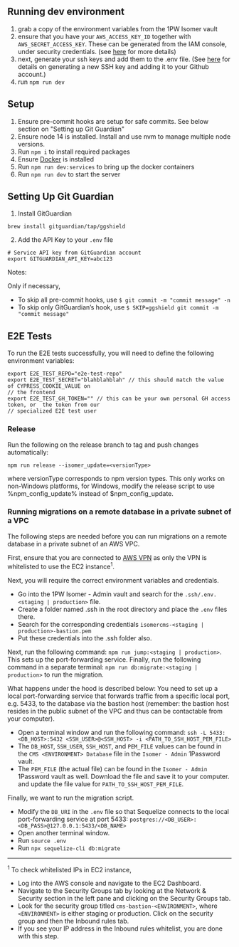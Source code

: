 ## Running dev environment

1. grab a copy of the environment variables from the 1PW Isomer vault
2. ensure that you have your `AWS_ACCESS_KEY_ID` together with `AWS_SECRET_ACCESS_KEY`. These can be generated from the IAM console, under security credentials. (see [here](https://docs.aws.amazon.com/IAM/latest/UserGuide/id_credentials_access-keys.html) for more details)
3. next, generate your ssh keys and add them to the .env file. (See [here](https://docs.github.com/en/authentication/connecting-to-github-with-ssh/generating-a-new-ssh-key-and-adding-it-to-the-ssh-agent) for details on generating a new SSH key and adding it to your Github account.)
4. run `npm run dev`

## Setup

1. Ensure pre-commit hooks are setup for safe commits. See below section on "Setting up Git Guardian"
2. Ensure node 14 is installed. Install and use nvm to manage multiple node versions.
3. Run `npm i` to install required packages
4. Ensure [Docker](https://www.docker.com/products/docker-desktop/) is installed
5. Run `npm run dev:services` to bring up the docker containers
6. Run `npm run dev` to start the server

## Setting Up Git Guardian

1. Install GitGuardian

```
brew install gitguardian/tap/ggshield
```

2. Add the API Key to your `.env` file

```
# Service API key from GitGuardian account
export GITGUARDIAN_API_KEY=abc123
```

Notes:

Only if necessary,

- To skip all pre-commit hooks, use `$ git commit -m "commit message" -n`
- To skip only GitGuardian’s hook, use `$ SKIP=ggshield git commit -m "commit message"`

## E2E Tests

To run the E2E tests successfully, you will need to define the following environment variables:

```
export E2E_TEST_REPO="e2e-test-repo"
export E2E_TEST_SECRET="blahblahblah" // this should match the value of CYPRESS_COOKIE_VALUE on
// the frontend
export E2E_TEST_GH_TOKEN="" // this can be your own personal GH access token, or  the token from our
// specialized E2E test user
```

### Release

Run the following on the release branch to tag and push changes automatically:

```
npm run release --isomer_update=<versionType>
```

where versionType corresponds to npm version types. This only works on non-Windows platforms, for Windows, modify the release script to use %npm_config_update% instead of $npm_config_update.

### Running migrations on a remote database in a private subnet of a VPC

The following steps are needed before you can run migrations on a remote database in a private subnet of an AWS VPC.

First, ensure that you are connected to [AWS VPN](https://www.notion.so/opengov/Instructions-to-use-OGP-s-AWS-VPN-e67226703cac459999b84c02200a3940) as only the VPN is whitelisted to use the EC2 instance<sup>1</sup>.

Next, you will require the correct environment variables and credentials.

- Go into the 1PW Isomer - Admin vault and search for the `.ssh/.env.<staging | production>` file.
- Create a folder named .ssh in the root directory and place the `.env` files there.
- Search for the corresponding credentials `isomercms-<staging | production>-bastion.pem`
- Put these credentials into the .ssh folder also.

Next, run the following command: `npm run jump:<staging | production>`. This sets up the port-forwarding service.
Finally, run the following command in a separate terminal: `npm run db:migrate:<staging | production>` to run the migration.

What happens under the hood is described below:
You need to set up a local port-forwarding service that forwards traffic from a specific local port, e.g. 5433, to the database via the bastion host (remember: the bastion host resides in the public subnet of the VPC and thus can be contactable from your computer).

- Open a terminal window and run the following command: `ssh -L 5433:<DB_HOST>:5432 <SSH_USER>@<SSH_HOST> -i <PATH_TO_SSH_HOST_PEM_FILE>`
- The `DB_HOST`, `SSH_USER`, `SSH_HOST`, and `PEM_FILE` values can be found in the `CMS <ENVIRONMENT> Database` file in the `Isomer - Admin` 1Password vault.
- The `PEM_FILE` (the actual file) can be found in the `Isomer - Admin` 1Password vault as well. Download the file and save it to your computer. and update the file value for `PATH_TO_SSH_HOST_PEM_FILE`.

Finally, we want to run the migration script.

- Modify the `DB_URI` in the `.env` file so that Sequelize connects to the local port-forwarding service at port 5433: `postgres://<DB_USER>:<DB_PASS>@127.0.0.1:5433/<DB_NAME>`
- Open another terminal window.
- Run `source .env`
- Run `npx sequelize-cli db:migrate`

---

<sup>1</sup> To check whitelisted IPs in EC2 instance,

- Log into the AWS console and navigate to the EC2 Dashboard.
- Navigate to the Security Groups tab by looking at the Network & Security section in the left pane and clicking on the Security Groups tab.
- Look for the security group titled `cms-bastion-<ENVIRONMENT>`, where `<ENVIRONMENT>` is either staging or production. Click on the security group and then the Inbound rules tab.
- If you see your IP address in the Inbound rules whitelist, you are done with this step.
